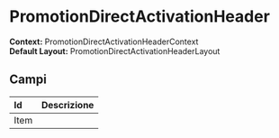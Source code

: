 # PromotionDirectActivationHeader

  
 **Context:** PromotionDirectActivationHeaderContext   
 **Default Layout:** PromotionDirectActivationHeaderLayout

## Campi

| Id | Descrizione |
| :--- | :--- |
| Item |  |

